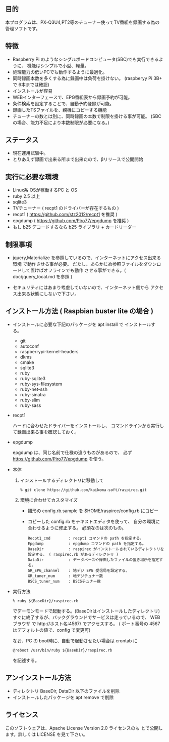 

## 目的

本プログラムは、PX-Q3U4,PT2等のチューナー使ってTV番組を録画する為の
管理ソフトです。


## 特徴

* Raspberry Pi のようなシングルボードコンピュータ(SBC)でも実行できるように、
  機能はシンプルで小型、軽量。
* 処理能力の低いPCでも動作するように最適化。
* 同時録画本数を多くする為に録画中は負荷を掛けない。
  (raspberyy Pi 3B+ で 6本までは確認)
* インストールが容易
* WEBインターフェースで、EPG番組表から録画予約が可能。
* 条件検索を設定することで、自動予約登録が可能。
* 録画したTSファイルを、親機にコピーする機能
* チューナーの数とは別に、同時録画の本数で制限を掛ける事が可能。
  (SBCの場合、能力不足により本数制限が必要になる。)

## ステータス

* 現在運用試験中。
* とりあえず録画で出来る所まで出来たので、βリリースで公開開始


## 実行に必要な環境

* Linux系 OSが稼働するPC と OS
* ruby  2.5 以上
* sqlite3
* TVチューナー ( recpt1 のドライバーが存在するもの )
* recpt1 ( https://github.com/stz2012/recpt1 を推奨 )
* epgdump ( https://github.com/Piro77/epgdump を推奨 )
* もし b25 デコードするなら b25 ライブラリ + カードリーダー


## 制限事項

* jquery,Materialize を参照しているので、インターネットにアクセス出来る環境
  で動作させる事が必要。
  だたし、あらかじめ参照ファイルをダウンロードして置けばオフラインでも動作
  させる事ができる。( doc/jquery_local.md を参照 )

* セキュリティにはあまり考慮していないので、インターネット側から
  アクセス出来る状態にしないで下さい。


## インストール方法 ( Raspbian buster lite の場合 )

* インストールに必要な下記のパッケージを apt install で インストールする。

    * git
    * autoconf
    * raspberrypi-kernel-headers
    * dkms
    * cmake
    * sqlite3
    * ruby
    * ruby-sqlite3
    * ruby-sys-filesystem
    * ruby-net-ssh
    * ruby-sinatra
    * ruby-slim
    * ruby-sass


* recpt1

  ハードに合わせたドライバーをインストールし、
  コマンドラインから実行して録画出来る事を確認しておく。

* epgdump

   epgdump は、同じ名前で仕様の違うものがあるので、
   必ず https://github.com/Piro77/epgdump を使う。

* 本体

    1. インストールするディレクトリに移動して

       `% git clone https://github.com/kaikoma-soft/raspirec.git`

    1. 環境に合わせてカスタマイズ

       * 雛形の config.rb.sample を $HOME/raspirec/config.rb にコピー
       * コピーした config.rb をテキストエディタを使って、
         自分の環境に合わせるように修正する。 必須なのは次のもの。
         
         ```
         Recpt1_cmd        : recpt1 コマンドの path を指定する。
         Epgdump           : epgdump コマンドの path を指定する。
         BaseDir           : raspirec がインストールされているディレクトリを設定する。 ( raspirec.rb があるディレクトリ )
         DataDir           : データベースや録画したファイルの置き場所を指定する。
         GR_EPG_channel    : 地デジ EPG 受信局を設定する。
         GR_tuner_num      : 地デジチュナー数
         BSCS_tuner_num    : BSCSチュナー数
         ```

* 実行方法

  `% ruby ${BaseDir}/raspirec.rb`

  でデーモンモードで起動する。(BaseDirはインストールしたディレクトリ)
  <br>
  すぐに終了するが、バックグラウンドでサービスは走っているので、
  WEBブラウザ で http://ホスト名:4567/ でアクセスする。
  ( ポート番号の 4567はデフォルトの値で、config で変更可)

  なお、PC の boot時に、自動で起動させたい場合は crontab に

  `@reboot /usr/bin/ruby ${BaseDir}/raspirec.rb`

  を記述する。


## アンインストール方法

  * ディレクトリ BaseDir, DataDir 以下のファイルを削除
  * インストールしたパッケージを apt remove で削除



## ライセンス
このソフトウェアは、Apache License Version 2.0 ライセンスのも
とで公開します。詳しくは LICENSE を見て下さい。
